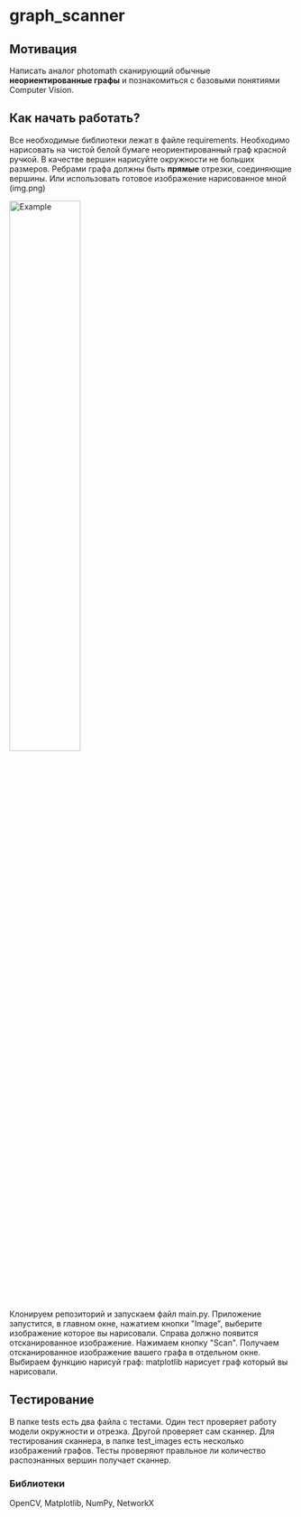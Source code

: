 # graph_scanner
## Мотивация
Написать аналог photomath сканирующий обычные **неориентированные графы** и познакомиться с базовыми понятиями Computer Vision. 


## Как начать работать?
Все необходимые библиотеки лежат в файле requirements. Необходимо нарисовать на чистой белой бумаге неориентированный граф красной ручкой. В качестве вершин нарисуйте окружности не больших размеров.
Ребрами графа должны быть **прямые** отрезки, соединяющие вершины. Или использовать готовое изображение нарисованное мной (img.png) 


<img src = "https://user-images.githubusercontent.com/108796735/235455722-b5a5a36b-ee7d-42dd-a814-3ac6b29a62bf.png" width = "50%"  height = "50%"  title = "Example">

Клонируем репозиторий и запускаем файл main.py. Приложение запустится, в главном окне, нажатием кнопки "Image", выберите изображение которое вы нарисовали. Справа должно появится отсканированное изображение.
Нажимаем кнопку "Scan". Получаем отсканированное изображение вашего графа в отдельном окне. Выбираем функцию нарисуй граф: matplotlib нарисует граф который вы нарисовали.


## Тестирование
В папке tests есть два файла с тестами. Один тест проверяет работу модели окружности и отрезка. Другой проверяет сам сканнер. Для тестирования сканнера, в папке test_images есть несколько изображений графов. Тесты проверяют правльное ли количество распознанных вершин получает сканнер.


### Библиотеки
OpenCV, Matplotlib, NumPy, NetworkX
